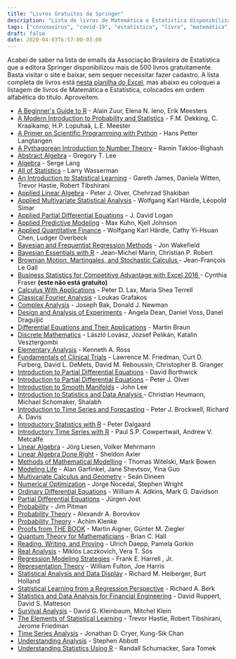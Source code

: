 ```yaml
---
title: "Livros Gratuitos da Springer"
description: "Lista de livros de Matemática e Estatística disponibilizados pela Springer durante a epidemia de coronavírus"
tags: ["coronavírus", "covid-19", "estatística", "livro", "matemática", "springer"]
draft: false
date: 2020-04-03T6:57:00-03:00
---
```


Acabei de saber na lista de emails da Associação Brasileira de Estatística que a editora Springer disponibilizou mais de 500 livros gratuitamente. Basta visitar o site e baixar, sem sequer necessitar fazer cadastro. A lista completa de livros está [nesta planilha do Excel](/images/FreeEnglishTextbooks.xlsx), mas abaixo eu coloquei a listagem de livros de Matemática e Estatística, colocados em ordem alfabética do título. Aproveitem.

* [A Beginner's Guide to R](http://link.springer.com/openurl?genre=book&isbn=978-0-387-93837-0) - Alain Zuur, Elena N. Ieno, Erik Meesters
* [A Modern Introduction to Probability and Statistics](http://link.springer.com/openurl?genre=book&isbn=978-1-84628-168-6) - F.M. Dekking, C. Kraaikamp, H.P. Lopuhaä, L.E. Meester
* [A Primer on Scientific Programming with Python](http://link.springer.com/openurl?genre=book&isbn=978-3-662-49887-3) - Hans Petter Langtangen
* [A Pythagorean Introduction to Number Theory](http://link.springer.com/openurl?genre=book&isbn=978-3-030-02604-2) - Ramin Takloo-Bighash
* [Abstract Algebra](http://link.springer.com/openurl?genre=book&isbn=978-3-319-77649-1) - Gregory T. Lee
* [Algebra](http://link.springer.com/openurl?genre=book&isbn=978-1-4613-0041-0) - Serge Lang
* [All of Statistics](http://link.springer.com/openurl?genre=book&isbn=978-0-387-21736-9) - Larry Wasserman
* [An Introduction to Statistical Learning](http://link.springer.com/openurl?genre=book&isbn=978-1-4614-7138-7) - Gareth James, Daniela Witten, Trevor Hastie, Robert Tibshirani
* [Applied Linear Algebra](http://link.springer.com/openurl?genre=book&isbn=978-3-319-91041-3) - Peter J. Olver, Chehrzad Shakiban
* [Applied Multivariate Statistical Analysis](http://link.springer.com/openurl?genre=book&isbn=978-3-662-45171-7) - Wolfgang Karl Härdle, Léopold Simar
* [Applied Partial Differential Equations](http://link.springer.com/openurl?genre=book&isbn=978-3-319-12493-3) - J. David Logan
* [Applied Predictive Modeling](http://link.springer.com/openurl?genre=book&isbn=978-1-4614-6849-3) - Max Kuhn, Kjell Johnson
* [Applied Quantitative Finance](http://link.springer.com/openurl?genre=book&isbn=978-3-662-54486-0) - Wolfgang Karl Härdle, Cathy Yi-Hsuan Chen, Ludger Overbeck
* [Bayesian and Frequentist Regression Methods](http://link.springer.com/openurl?genre=book&isbn=978-1-4419-0925-1) - Jon Wakefield
* [Bayesian Essentials with R](http://link.springer.com/openurl?genre=book&isbn=978-1-4614-8687-9) - Jean-Michel Marin, Christian P. Robert
* [Brownian Motion, Martingales, and Stochastic Calculus ](http://link.springer.com/openurl?genre=book&isbn=978-3-319-31089-3) - Jean-François Le Gall
* [Business Statistics for Competitive Advantage with Excel 2016 ](http://link.springer.com/openurl?genre=book&isbn=978-3-319-32185-1) - Cynthia Fraser **(este não está gratuito)**
* [Calculus With Applications](http://link.springer.com/openurl?genre=book&isbn=978-1-4614-7946-8) - Peter D. Lax, Maria Shea Terrell
* [Classical Fourier Analysis](http://link.springer.com/openurl?genre=book&isbn=978-1-4939-1194-3) - Loukas Grafakos
* [Complex Analysis](http://link.springer.com/openurl?genre=book&isbn=978-1-4419-7288-0) - Joseph Bak, Donald J. Newman
* [Design and Analysis of Experiments](http://link.springer.com/openurl?genre=book&isbn=978-3-319-52250-0) - Angela Dean, Daniel Voss, Danel Draguljić
* [Differential Equations and Their Applications](http://link.springer.com/openurl?genre=book&isbn=978-1-4612-4360-1) - Martin Braun
* [Discrete Mathematics](http://link.springer.com/openurl?genre=book&isbn=978-0-387-21777-2) - László Lovász, József Pelikán, Katalin Vesztergombi
* [Elementary Analysis](http://link.springer.com/openurl?genre=book&isbn=978-1-4614-6271-2) - Kenneth A. Ross
* [Fundamentals of Clinical Trials](http://link.springer.com/openurl?genre=book&isbn=978-3-319-18539-2) - Lawrence M. Friedman, Curt D. Furberg, David L. DeMets, David M. Reboussin, Christopher B. Granger
* [Introduction to Partial Differential Equations](http://link.springer.com/openurl?genre=book&isbn=978-3-319-48936-0) - David Borthwick
* [Introduction to Partial Differential Equations](http://link.springer.com/openurl?genre=book&isbn=978-3-319-02099-0) - Peter J. Olver
* [Introduction to Smooth Manifolds](http://link.springer.com/openurl?genre=book&isbn=978-1-4419-9982-5) - John Lee
* [Introduction to Statistics and Data Analysis ](http://link.springer.com/openurl?genre=book&isbn=978-3-319-46162-5) - Christian Heumann, Michael Schomaker,  Shalabh
* [Introduction to Time Series and Forecasting](http://link.springer.com/openurl?genre=book&isbn=978-3-319-29854-2) - Peter J. Brockwell, Richard A. Davis
* [Introductory Statistics with R](http://link.springer.com/openurl?genre=book&isbn=978-0-387-79054-1) - Peter Dalgaard
* [Introductory Time Series with R](http://link.springer.com/openurl?genre=book&isbn=978-0-387-88698-5) - Paul S.P. Cowpertwait, Andrew V. Metcalfe
* [Linear Algebra](http://link.springer.com/openurl?genre=book&isbn=978-3-319-24346-7) - Jörg Liesen, Volker Mehrmann
* [Linear Algebra Done Right](http://link.springer.com/openurl?genre=book&isbn=978-3-319-11080-6) - Sheldon Axler
* [Methods of Mathematical Modelling](http://link.springer.com/openurl?genre=book&isbn=978-3-319-23042-9) - Thomas Witelski, Mark Bowen
* [Modeling Life](http://link.springer.com/openurl?genre=book&isbn=978-3-319-59731-7) - Alan Garfinkel, Jane Shevtsov, Yina Guo
* [Multivariate Calculus and Geometry](http://link.springer.com/openurl?genre=book&isbn=978-1-4471-6419-7) - Seán Dineen
* [Numerical Optimization](http://link.springer.com/openurl?genre=book&isbn=978-0-387-40065-5) - Jorge Nocedal, Stephen Wright
* [Ordinary Differential Equations](http://link.springer.com/openurl?genre=book&isbn=978-1-4614-3618-8) - William A. Adkins, Mark G. Davidson
* [Partial Differential Equations](http://link.springer.com/openurl?genre=book&isbn=978-1-4614-4809-9) - Jürgen Jost
* [Probability](http://link.springer.com/openurl?genre=book&isbn=978-1-4612-4374-8) - Jim Pitman
* [Probability Theory](http://link.springer.com/openurl?genre=book&isbn=978-1-4471-5201-9) - Alexandr A. Borovkov
* [Probability Theory](http://link.springer.com/openurl?genre=book&isbn=978-1-4471-5361-0) - Achim Klenke
* [Proofs from THE BOOK](http://link.springer.com/openurl?genre=book&isbn=978-3-662-57265-8) - Martin Aigner, Günter M. Ziegler
* [Quantum Theory for Mathematicians](http://link.springer.com/openurl?genre=book&isbn=978-1-4614-7116-5) - Brian C. Hall
* [Reading, Writing, and Proving](http://link.springer.com/openurl?genre=book&isbn=978-1-4419-9479-0) - Ulrich Daepp, Pamela Gorkin
* [Real Analysis](http://link.springer.com/openurl?genre=book&isbn=978-1-4939-2766-1) - Miklós Laczkovich, Vera T. Sós
* [Regression Modeling Strategies](http://link.springer.com/openurl?genre=book&isbn=978-3-319-19425-7) - Frank E. Harrell , Jr.
* [Representation Theory](http://link.springer.com/openurl?genre=book&isbn=978-1-4612-0979-9) - William Fulton, Joe Harris
* [Statistical Analysis and Data Display](http://link.springer.com/openurl?genre=book&isbn=978-1-4939-2122-5) - Richard M. Heiberger, Burt Holland
* [Statistical Learning from a Regression Perspective](http://link.springer.com/openurl?genre=book&isbn=978-3-319-44048-4) - Richard A. Berk
* [Statistics and Data Analysis for Financial Engineering](http://link.springer.com/openurl?genre=book&isbn=978-1-4939-2614-5) - David Ruppert, David S. Matteson
* [Survival Analysis](http://link.springer.com/openurl?genre=book&isbn=978-1-4419-6646-9) - David G. Kleinbaum, Mitchel Klein
* [The Elements of Statistical Learning](http://link.springer.com/openurl?genre=book&isbn=978-0-387-84858-7) - Trevor Hastie, Robert Tibshirani, Jerome Friedman
* [Time Series Analysis](http://link.springer.com/openurl?genre=book&isbn=978-0-387-75959-3) - Jonathan D. Cryer, Kung-Sik Chan
* [Understanding Analysis](http://link.springer.com/openurl?genre=book&isbn=978-1-4939-2712-8) - Stephen Abbott
* [Understanding Statistics Using R](http://link.springer.com/openurl?genre=book&isbn=978-1-4614-6227-9) - Randall Schumacker, Sara Tomek








